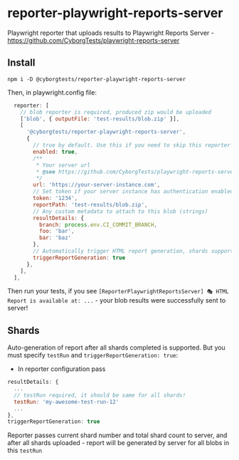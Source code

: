 # reporter-playwright-reports-server

Playwright reporter that uploads results to Playwright Reports Server - https://github.com/CyborgTests/playwright-reports-server

## Install

`npm i -D @cyborgtests/reporter-playwright-reports-server`

Then, in playwright.config file:

```js
  reporter: [
    // blob reporter is required, produced zip would be uploaded
    ['blob', { outputFile: 'test-results/blob.zip' }],
    [
      '@cyborgtests/reporter-playwright-reports-server',
      {
        // true by default. Use this if you need to skip this reporter for some cases (local executions for example)
        enabled: true,
        /**
         * Your server url
         * @see https://github.com/CyborgTests/playwright-reports-server
         */
        url: 'https://your-server-instance.com',
        // Set token if your server instance has authentication enabled
        token: '1234',
        reportPath: 'test-results/blob.zip',
        // Any custom metadata to attach to this blob (strings)
        resultDetails: {
          branch: process.env.CI_COMMIT_BRANCH,
          foo: 'bar',
          bar: 'baz'
        },
        // Automatically trigger HTML report generation, shards supported
        triggerReportGeneration: true
      },
    ],
  ],
```

Then run your tests, if you see `[ReporterPlaywrightReportsServer] 🎭 HTML Report is available at: ...` - your blob results were successfully sent to server!

## Shards

Auto-generation of report after all shards completed is supported. But you must specify `testRun` and `triggerReportGeneration: true`:

- In reporter configuration pass

```js
resultDetails: {
  ...
  // testRun required, it should be same for all shards!
  testRun: 'my-awesome-test-run-12'
  ...
},
triggerReportGeneration: true
```
Reporter passes current shard number and total shard count to server, and after all shards uploaded - report will be generated by server for all blobs in this `testRun`
